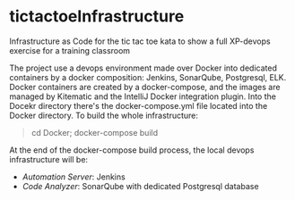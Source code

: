 # tictactoeInfrastructure
Infrastructure as Code for the tic tac toe kata to show a full XP-devops exercise for a training classroom



The project use a devops environment made over Docker into dedicated containers by a docker composition: Jenkins, SonarQube, Postgresql, ELK.
Docker containers are created by a docker-compose, and the images are managed by Kitematic and the IntelliJ Docker integration plugin.
Into the Docekr directory there's the docker-compose.yml file located into the Docker directory. To build the whole infrastructure:
> cd Docker; docker-compose build

At the end of the docker-compose build process, the local devops infrastructure will be:
* _Automation Server_: Jenkins
* _Code Analyzer_: SonarQube with dedicated Postgresql database
